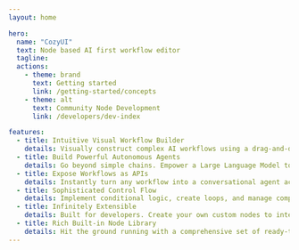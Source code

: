 ```yaml
---
layout: home

hero:
  name: "CozyUI"
  text: Node based AI first workflow editor
  tagline: 
  actions:
    - theme: brand
      text: Getting started
      link: /getting-started/concepts
    - theme: alt
      text: Community Node Development
      link: /developers/dev-index

features:
  - title: Intuitive Visual Workflow Builder
    details: Visually construct complex AI workflows using a drag-and-drop interface. Design, understand, and debug sophisticated logic without getting lost in code, making both simple tasks and complex agentic systems easy to manage.
  - title: Build Powerful Autonomous Agents
    details: Go beyond simple chains. Empower a Large Language Model to act as an agent that can reason, plan, and use other nodes or even workflows and oter agents to dynamically solve complex, open-ended problems in a continuous loop.
  - title: Expose Workflows as APIs
    details: Instantly turn any workflow into a conversational agent accessible via a standard, OpenAI-compatible API. Features automatic, multi-turn conversation to gather necessary inputs before execution.
  - title: Sophisticated Control Flow
    details: Implement conditional logic, create loops, and manage complex execution paths using sub-workflows (Leaves) to build truly dynamic workflows/agents.
  - title: Infinitely Extensible
    details: Built for developers. Create your own custom nodes to integrate with any third-party API or proprietary system. If you cancode it, you can add it to your CozyUI toolbox.
  - title: Rich Built-in Node Library
    details: Hit the ground running with a comprehensive set of ready-to-use nodes for web searches, file I/O, data manipulation, and various LLM prompting patterns like summarization, Q&A, and more.
---
```



